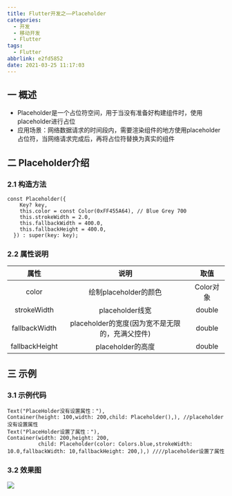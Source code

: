 ```yaml
---
title: Flutter开发之——Placeholder
categories:
  - 开发
  - 移动开发
  - Flutter
tags:
  - Flutter
abbrlink: e2fd5852
date: 2021-03-25 11:17:03
---
```

## 一 概述

* Placeholder是一个占位符空间，用于当没有准备好构建组件时，使用placeholder进行占位
* 应用场景：网络数据请求的时间段内，需要渲染组件的地方使用placeholder占位符，当网络请求完成后，再将占位符替换为真实的组件

<!--more-->

## 二 Placeholder介绍

### 2.1 构造方法

```
const Placeholder({
    Key? key,
    this.color = const Color(0xFF455A64), // Blue Grey 700
    this.strokeWidth = 2.0,
    this.fallbackWidth = 400.0,
    this.fallbackHeight = 400.0,
  }) : super(key: key);
```

### 2.2 属性说明

|      属性      |                      说明                       |   取值    |
| :------------: | :---------------------------------------------: | :-------: |
|     color      |              绘制placeholder的颜色              | Color对象 |
|  strokeWidth   |                 placeholder线宽                 |  double   |
| fallbackWidth  | placeholder的宽度(因为宽不是无限的，充满父控件) |  double   |
| fallbackHeight |                placeholder的高度                |  double   |

## 三 示例

### 3.1 示例代码

```
Text("PlaceHolder没有设置属性："),
Container(height: 100,width: 200,child: Placeholder(),), //placeholder没有设置属性
Text("PlaceHolder设置了属性："),
Container(width: 200,height: 200,
          child: Placeholder(color: Colors.blue,strokeWidth: 10.0,fallbackWidth: 10,fallbackHeight: 200,),) ////placeholder设置了属性
```

### 3.2 效果图

![][1]


[1]:https://cdn.jsdelivr.net/gh/PGzxc/CDN@master/blog-flutter/flutter-placeholder-sample.png